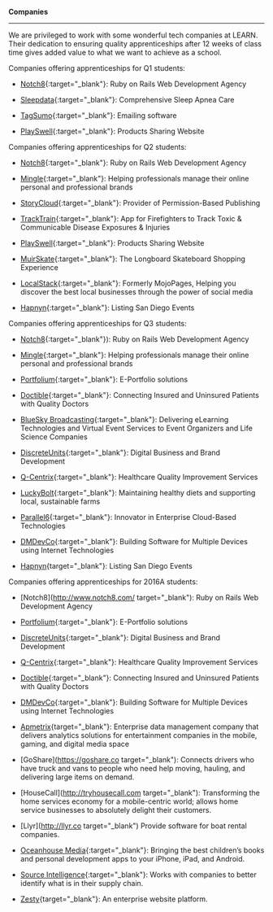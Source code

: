 **Companies**

-----------

We are privileged to work with some wonderful tech companies at LEARN.
Their dedication to ensuring quality apprenticeships after 12 weeks of class time gives added value to what we want to achieve as a school.

  Companies offering apprenticeships for Q1 students:

- [Notch8](http://www.notch8.com/){:target="_blank"}: Ruby on Rails Web Development Agency

- [Sleepdata](http://www.sleepdata.com/){:target="_blank"}:  Comprehensive Sleep Apnea Care

- [TagSumo](http://tagsumo.com/){:target="_blank"}:  Emailing software

- [PlaySwell](http://www.playswell.com/){:target="_blank"}:  Products Sharing Website

Companies offering apprenticeships for Q2 students:

- [Notch8](http://www.notch8.com/){:target="_blank"}:  Ruby on Rails Web Development Agency

- [Mingle](http://www.minglellc.com/){:target="_blank"}:  Helping professionals manage their online personal and professional brands

- [StoryCloud](http://www.storycloud.com/){:target="_blank"}:  Provider of Permission-Based Publishing

- [TrackTrain](https://www.exposuretrackerapp.com/){:target="_blank"}:  App for Firefighters to Track Toxic & Communicable Disease Exposures & Injuries

- [PlaySwell](http://www.playswell.com/){:target="_blank"}:  Products Sharing Website

- [MuirSkate](https://www.muirskate.com/){:target="_blank"}:   The Longboard Skateboard Shopping Experience

- [LocalStack](http://www.localstack.com/){:target="_blank"}:   Formerly MojoPages, Helping you discover the best local businesses through the power of social media

- [Hapnyn](http://www.hapnyn.com/events){:target="_blank"}:   Listing San Diego Events

Companies offering apprenticeships for Q3 students:

- [Notch8](http://www.notch8.com/){:target="_blank"}):  Ruby on Rails Web Development Agency

- [Mingle](http://www.minglellc.com/){:target="_blank"}:  Helping professionals manage their online personal and professional brands

- [Portfolium](https://portfolium.com/){:target="_blank"}:  E-Portfolio solutions

- [Doctible](https://www.doctible.com/){:target="_blank"}:  Connecting Insured and Uninsured Patients with Quality Doctors

- [BlueSky Broadcasting](http://blueskybroadcast.com/){:target="_blank"}:  Delivering eLearning Technologies and Virtual Event Services to Event Organizers and Life Science Companies

- [DiscreteUnits](http://discreteunits.com/){:target="_blank"}:   Digital Business and Brand Development

- [Q-Centrix](http://www.q-centrix.com/){:target="_blank"}:   Healthcare Quality Improvement Services

- [LuckyBolt](https://www.luckybolt.com/){:target="_blank"}:  Maintaining healthy diets and supporting local, sustainable farms

- [Parallel6](http://www.parallel6.com/){:target="_blank"}:  Innovator in Enterprise Cloud-Based Technologies

- [DMDevCo](http://dmdevco.com/){:target="_blank"}:   Building Software for Multiple Devices using Internet Technologies

- [Hapnyn](http://www.hapnyn.com/events){target="_blank"}:  Listing San Diego Events

Companies offering apprenticeships for 2016A students:

- [Notch8](http://www.notch8.com/ target="_blank"):  Ruby on Rails Web Development Agency

- [Portfolium](https://portfolium.com/){:target="_blank"}:  E-Portfolio solutions

- [DiscreteUnits](http://discreteunits.com/){:target="_blank"}:   Digital Business and Brand Development

- [Q-Centrix](http://www.q-centrix.com/){:target="_blank"}:   Healthcare Quality Improvement Services

- [Doctible](https://www.doctible.com/){:target="_blank"}:  Connecting Insured and Uninsured Patients with Quality Doctors

- [DMDevCo](http://dmdevco.com/){:target="_blank"}:   Building Software for Multiple Devices using Internet Technologies

- [Apmetrix](http://apmetrix.com){target="_blank"}:  Enterprise data management company that delivers analytics solutions for entertainment companies in the mobile, gaming, and digital media space

- [GoShare](https://goshare.co target="_blank"):  Connects drivers who have truck and vans to people who need help moving, hauling, and delivering large items on demand.

- [HouseCall](http://tryhousecall.com target="_blank"):  Transforming the home services economy for a mobile-centric world; allows home service businesses to absolutely delight their customers.

- [Llyr](http://llyr.co target="_blank")  Provide software for boat rental companies.

- [Oceanhouse Media](http://www.oceanhousemedia.com/){:target="_blank"}:  Bringing the best children’s books and personal development apps to your iPhone, iPad, and Android.

- [Source Intelligence](http://www.sourceintelligence.com/){:target="_blank"}:  Works with companies to better identify what is in their supply chain.

- [Zesty](http://zesty.io){target="_blank"}:  An enterprise website platform.
